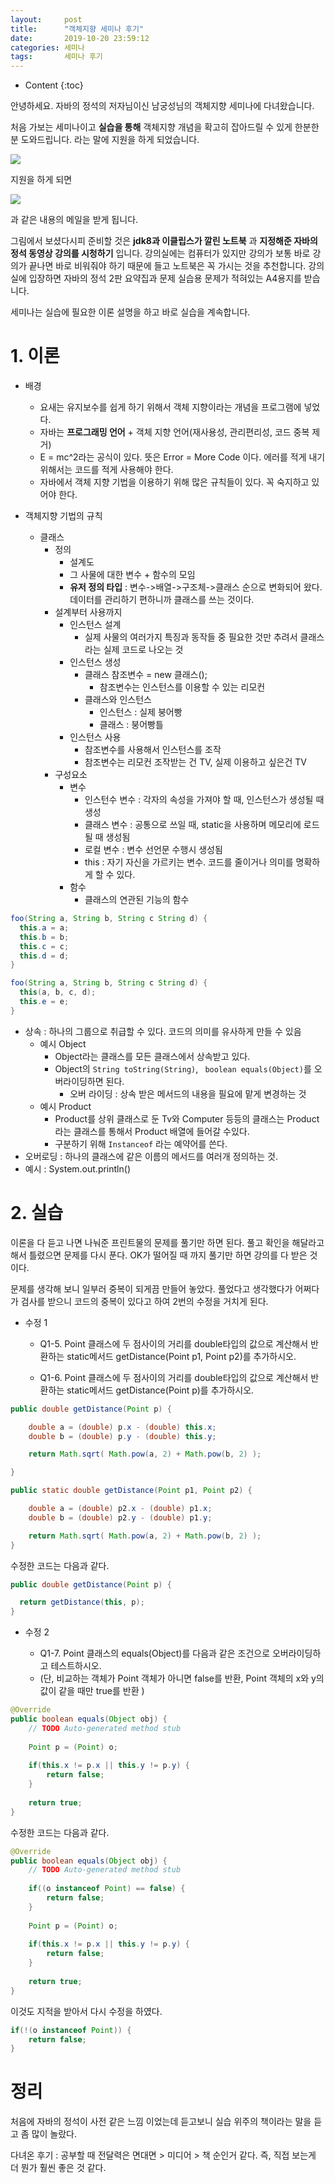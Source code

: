 ```yaml
---
layout:     post
title:      "객체지향 세미나 후기"
date:       2019-10-20 23:59:12
categories: 세미나
tags:       세미나 후기
---
```


* Content
{:toc}

안녕하세요. 자바의 정석의 저자님이신 남궁성님의 객체지향 세미나에 다녀왔습니다.

처음 가보는 세미나이고 __실습을 통해__ 객체지향 개념을 확고히 잡아드릴 수 있게 한분한분 도와드립니다. 라는 말에 지원을 하게 되었습니다.




![](/img-in-posts/객체지향-세미나-후기-1.png)

지원을 하게 되면

![](/img-in-posts/객체지향-세미나-후기-2.png)

과 같은 내용의 메일을 받게 됩니다.

그림에서 보셨다시피 준비할 것은 __jdk8과 이클립스가 깔린 노트북__ 과 __지정해준 자바의 정석 동영상 강의를 시청하기__ 입니다. 강의실에는 컴퓨터가 있지만 강의가 보통 바로 강의가 끝나면 바로 비워줘야 하기 때문에 들고 노트북은 꼭 가시는 것을 추천합니다. 강의실에 입장하면 자바의 정석 2판 요약집과 문제 실습용 문제가 적혀있는 A4용지를 받습니다.

세미나는 실습에 필요한 이론 설명을 하고 바로 실습을 계속합니다.

# 1. 이론
- 배경
  - 요새는 유지보수를 쉽게 하기 위해서 객체 지향이라는 개념을 프로그램에 넣었다.
  - 자바는 __프로그래밍 언어__ + 객체 지향 언어(재사용성, 관리편리성, 코드 중복 제거)
  - E = mc^2라는 공식이 있다. 뜻은 Error = More Code 이다. 에러를 적게 내기 위해서는 코드를 적게 사용해야 한다.
  - 자바에서 객체 지향 기법을 이용하기 위해 많은 규칙들이 있다. 꼭 숙지하고 있어야 한다.

- 객체지향 기법의 규칙
  - 클래스
    - 정의
      - 설계도
      - 그 사물에 대한 변수 + 함수의 모임
      - __유저 정의 타입__ : 변수->배열->구조체->클래스 순으로 변화되어 왔다. 데이터를 관리하기 편하니까 클래스를 쓰는 것이다.
    - 설계부터 사용까지
      - 인스턴스 설계
        - 실제 사물의 여러가지 특징과 동작들 중 필요한 것만 추려서 클래스라는 실제 코드로 나오는 것
      - 인스턴스 생성
        - 클래스 참조변수 = new 클래스();
          - 참조변수는 인스턴스를 이용할 수 있는 리모컨
        - 클래스와 인스턴스
          - 인스턴스 : 실제 붕어빵
          - 클래스 : 붕어빵틀
      - 인스턴스 사용
        - 참조변수를 사용해서 인스턴스를 조작
        - 참조변수는 리모컨 조작받는 건 TV, 실제 이용하고 싶은건 TV
    - 구성요소
      - 변수
        - 인스턴수 변수 : 각자의 속성을 가져야 할 때, 인스턴스가 생성될 때 생성
        - 클래스 변수 : 공통으로 쓰일 때, static을 사용하며 메모리에 로드될 때 생성됨
        - 로컬 변수 : 변수 선언문 수행시 생성됨
        - this : 자기 자신을 가르키는 변수. 코드를 줄이거나 의미를 명확하게 할 수 있다.
      - 함수
        - 클래스의 연관된 기능의 함수

```java
foo(String a, String b, String c String d) {
  this.a = a;
  this.b = b;
  this.c = c;
  this.d = d;
}

foo(String a, String b, String c String d) {
  this(a, b, c, d);
  this.e = e;
}
```
  - 상속 : 하나의 그룹으로 취급할 수 있다. 코드의 의미를 유사하게 만들 수 있음
    - 예시 Object
      - Object라는 클래스를 모든 클래스에서 상속받고 있다.
      - Object의 `String toString(String)`, ` boolean equals(Object)`를 오버라이딩하면 된다.
        - 오버 라이딩 : 상속 받은 메서드의 내용을 필요에 맡게 변경하는 것
    - 예시 Product
      - Product를 상위 클래스로 둔 Tv와 Computer 등등의 클래스는 Product라는 클래스를 통해서 Product 배열에 들어갈 수있다.
      - 구분하기 위해 `Instanceof` 라는 예약어를 쓴다.
  - 오버로딩 : 하나의 클래스에 같은 이름의 메서드를 여러개 정의하는 것.
  - 예시 : System.out.println()

# 2. 실습

이론을 다 듣고 나면 나눠준 프린트물의 문제를 풀기만 하면 된다.
풀고 확인을 해달라고 해서 틀렸으면 문제를 다시 푼다. OK가 떨어질 때 까지 풀기만 하면 강의를 다 받은 것이다.

문제를 생각해 보니 일부러 중복이 되게끔 만들어 놓았다. 풀었다고 생각했다가 어쩌다가 검사를 받으니 코드의 중복이 있다고 하여 2번의 수정을 거치게 된다.

- 수정 1

  - Q1-5. Point 클래스에 두 점사이의 거리를 double타입의 값으로 계산해서 반환하는 static메서드 getDistance(Point p1, Point p2)를 추가하시오.

  - Q1-6. Point 클래스에 두 점사이의 거리를 double타입의 값으로 계산해서 반환하는 static메서드 getDistance(Point p)를 추가하시오.

```java
public double getDistance(Point p) {

	double a = (double) p.x - (double) this.x;
	double b = (double) p.y - (double) this.y;

	return Math.sqrt( Math.pow(a, 2) + Math.pow(b, 2) );

}

public static double getDistance(Point p1, Point p2) {

	double a = (double) p2.x - (double) p1.x;
	double b = (double) p2.y - (double) p1.y;

	return Math.sqrt( Math.pow(a, 2) + Math.pow(b, 2) );
}
```

수정한 코드는 다음과 같다.

```java
public double getDistance(Point p) {

  return getDistance(this, p);
}
```

- 수정 2

  - Q1-7. Point 클래스의 equals(Object)를 다음과 같은 조건으로 오버라이딩하고 테스트하시오.
  - (단, 비교하는 객체가 Point 객체가 아니면 false를 반환, Point 객체의 x와 y의 값이 같을 때만 true를 반환 )

```java
@Override
public boolean equals(Object obj) {
	// TODO Auto-generated method stub
	
	Point p = (Point) o;
	
	if(this.x != p.x || this.y != p.y) {
		return false;
	}
	
	return true;
}
```

수정한 코드는 다음과 같다.

```java
@Override
public boolean equals(Object obj) {
	// TODO Auto-generated method stub
	
	if((o instanceof Point) == false) {
		return false;
	}
	
	Point p = (Point) o;
	
	if(this.x != p.x || this.y != p.y) {
		return false;
	}
	
	return true;
}
```

이것도 지적을 받아서 다시 수정을 하였다.

```java
if(!(o instanceof Point)) {
	return false;
}
```

# 정리

처음에 자바의 정석이 사전 같은 느낌 이었는데 듣고보니 실습 위주의 책이라는 말을 듣고 좀 많이 놀랐다.

다녀온 후기 : 공부할 때 전달력은 면대면 > 미디어 > 책 순인거 같다. 즉, 직접 보는게 더 뭔가 훨씬 좋은 것 같다.

